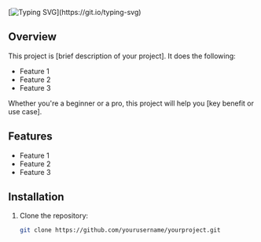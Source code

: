 

[![Typing SVG](https://readme-typing-svg.demolab.com/?lines=Hello,+There!+👋;Nice+to+meet+you!;This+is+Bhaskar...)](https://git.io/typing-svg)



## Overview

This project is [brief description of your project]. It does the following:
- Feature 1
- Feature 2
- Feature 3

Whether you're a beginner or a pro, this project will help you [key benefit or use case].

## Features
- Feature 1
- Feature 2
- Feature 3

## Installation

1. Clone the repository:
   ```bash
   git clone https://github.com/yourusername/yourproject.git
